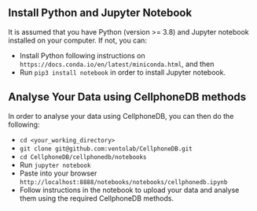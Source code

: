 Install Python and Jupyter Notebook
-----------------------------------

It is assumed that you have Python (version >= 3.8) and Jupyter notebook installed on your computer.
If not, you can:
- Install Python following instructions on ```https://docs.conda.io/en/latest/miniconda.html```, and then 
- Run ```pip3 install notebook``` in order to install Jupyter notebook.

Analyse Your Data using CellphoneDB methods
-------------------------------------------

In order to analyse your data using CellphoneDB, you can then do the following:
- ```cd <your_working_directory>```
- ```git clone git@github.com:ventolab/CellphoneDB.git```
- ```cd CellphoneDB/cellphonedb/notebooks```
- Run ```jupyter notebook```
- Paste into your browser ```http://localhost:8888/notebooks/notebooks/cellphonedb.ipynb```
- Follow instructions in the notebook to upload your data and analyse them using the required CellphoneDB methods.